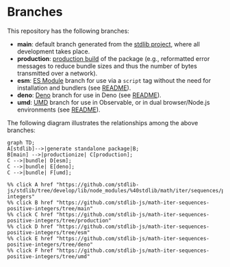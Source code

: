 <!--

@license Apache-2.0

Copyright (c) 2022 The Stdlib Authors.

Licensed under the Apache License, Version 2.0 (the "License");
you may not use this file except in compliance with the License.
You may obtain a copy of the License at

    http://www.apache.org/licenses/LICENSE-2.0

Unless required by applicable law or agreed to in writing, software
distributed under the License is distributed on an "AS IS" BASIS,
WITHOUT WARRANTIES OR CONDITIONS OF ANY KIND, either express or implied.
See the License for the specific language governing permissions and
limitations under the License.

-->

# Branches

This repository has the following branches:

-   **main**: default branch generated from the [stdlib project][stdlib-url], where all development takes place.
-   **production**: [production build][production-url] of the package (e.g., reformatted error messages to reduce bundle sizes and thus the number of bytes transmitted over a network).
-   **esm**: [ES Module][esm-url] branch for use via a `script` tag without the need for installation and bundlers (see [README][esm-readme]).
-   **deno**: [Deno][deno-url] branch for use in Deno (see [README][deno-readme]).
-   **umd**: [UMD][umd-url] branch for use in Observable, or in dual browser/Node.js environments (see [README][umd-readme]).

The following diagram illustrates the relationships among the above branches:

```mermaid
graph TD;
A[stdlib]-->|generate standalone package|B;
B[main] -->|productionize| C[production];
C -->|bundle| D[esm];
C -->|bundle| E[deno];
C -->|bundle| F[umd];

%% click A href "https://github.com/stdlib-js/stdlib/tree/develop/lib/node_modules/%40stdlib/math/iter/sequences/positive-integers"
%% click B href "https://github.com/stdlib-js/math-iter-sequences-positive-integers/tree/main"
%% click C href "https://github.com/stdlib-js/math-iter-sequences-positive-integers/tree/production"
%% click D href "https://github.com/stdlib-js/math-iter-sequences-positive-integers/tree/esm"
%% click E href "https://github.com/stdlib-js/math-iter-sequences-positive-integers/tree/deno"
%% click F href "https://github.com/stdlib-js/math-iter-sequences-positive-integers/tree/umd"
```

[stdlib-url]: https://github.com/stdlib-js/stdlib/tree/develop/lib/node_modules/%40stdlib/math/iter/sequences/positive-integers
[production-url]: https://github.com/stdlib-js/math-iter-sequences-positive-integers/tree/production
[deno-url]: https://github.com/stdlib-js/math-iter-sequences-positive-integers/tree/deno
[deno-readme]: https://github.com/stdlib-js/math-iter-sequences-positive-integers/blob/deno/README.md
[umd-url]: https://github.com/stdlib-js/math-iter-sequences-positive-integers/tree/umd
[umd-readme]: https://github.com/stdlib-js/math-iter-sequences-positive-integers/blob/umd/README.md
[esm-url]: https://github.com/stdlib-js/math-iter-sequences-positive-integers/tree/esm
[esm-readme]: https://github.com/stdlib-js/math-iter-sequences-positive-integers/blob/esm/README.md